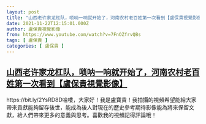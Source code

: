 ```yaml
---
layout: post
title: "山西老许家龙杠队，唢呐一响就开始了，河南农村老百姓第一次看到【盧保貴視覺影像】"
date: 2021-11-22T12:15:01.000Z
author: 盧保貴視覺影像
from: https://www.youtube.com/watch?v=7FnOZfrvQBs
tags: [ 盧保貴 ]
categories: [ 盧保貴 ]
---
```

<!--1637583301000-->
[山西老许家龙杠队，唢呐一响就开始了，河南农村老百姓第一次看到【盧保貴視覺影像】](https://www.youtube.com/watch?v=7FnOZfrvQBs)
------

<div>
https://bit.ly/2YsRD8D哈嘍，大家好！我是盧寶貴！我拍攝的視頻希望能給大家帶來貢獻能夠留存後世，能成為後人對現在的歷史參考期待影像能為將來保留文獻，給人們帶來更多的意義與思考。喜歡我的視頻記得評論哦！
</div>
